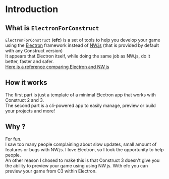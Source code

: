 # Introduction

## What is `ElectronForConstruct`

`ElectronForConstruct` (**efc**) is a set of tools to help you develop your game using the [Electron](https://github.com/electron/electron) framework instead of [NW.js](https://github.com/nwjs/nw.js/) (that is provided by default with any Construct version) \
It appears that Electron itself, while doing the same job as NW.js, do it better, faster and safer. \
[Here is a reference comparing Electron and NW.js](https://github.com/ElectronForConstruct/template/blob/develop/electron-advantages.md)

## How it works

The first part  is just a template of a minimal Electron app that works with Construct 2 and 3. \
The second part is a cli-powered app to easily manage, preview or build your projects and more!

## Why ?
For fun. \
I saw too many people complaining about slow updates, small amount of features or bugs with NW.js. I love Electron, so I took the opportunity to help people.\
An other reason I chosed to make this is that Construct 3 doesn't give you the ability to preview your game using using NW.js. With efc you can preview your game from C3 within Electron.
